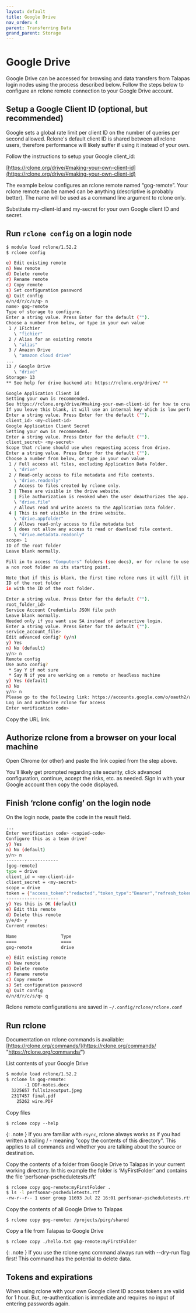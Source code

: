 ```yaml
---
layout: default
title: Google Drive
nav_order: 4
parent: Transferring Data
grand_parent: Storage
---
```


# Google Drive

Google Drive can be accessed for browsing and data transfers from Talapas login nodes using the process described below. Follow the steps below to configure an rclone remote connection to your Google Drive account.

## Setup a Google Client ID (optional, but recommended)

Google sets a global rate limit per client ID on the number of queries per second allowed. Rclone's default client ID is shared between all rclone users, therefore performance will likely suffer if using it instead of your own.

Follow the instructions to setup your Google client_id:

[https://rclone.org/drive/#making-your-own-client-id](https://rclone.org/drive/#making-your-own-client-id)

The example below configures an rclone remote named “gog-remote”. Your rclone remote can be named can be anything (descriptive is probably better). The name will be used as a command line argument to rclone only.

Substitute my-client-id and my-secret for your own Google client ID and secret.

## Run `rclone config` on a login node

```bash
$ module load rclone/1.52.2
$ rclone config

e) Edit existing remote
n) New remote
d) Delete remote
r) Rename remote
c) Copy remote
s) Set configuration password
q) Quit config
e/n/d/r/c/s/q> n
name> gog-remote
Type of storage to configure.
Enter a string value. Press Enter for the default ("").
Choose a number from below, or type in your own value
 1 / 1Fichier
   \ "fichier"
 2 / Alias for an existing remote
   \ "alias"
 3 / Amazon Drive
   \ "amazon cloud drive"
...
13 / Google Drive
   \ "drive"
Storage> 13
** See help for drive backend at: https://rclone.org/drive/ **

Google Application Client Id
Setting your own is recommended.
See https://rclone.org/drive/#making-your-own-client-id for how to create your own.
If you leave this blank, it will use an internal key which is low performance.
Enter a string value. Press Enter for the default ("").
client_id> <my-client-id>
Google Application Client Secret
Setting your own is recommended.
Enter a string value. Press Enter for the default ("").
client_secret> <my-secret>
Scope that rclone should use when requesting access from drive.
Enter a string value. Press Enter for the default ("").
Choose a number from below, or type in your own value
 1 / Full access all files, excluding Application Data Folder.
   \ "drive"
 2 / Read-only access to file metadata and file contents.
   \ "drive.readonly"
   / Access to files created by rclone only.
 3 | These are visible in the drive website.
   | File authorization is revoked when the user deauthorizes the app.
   \ "drive.file"
   / Allows read and write access to the Application Data folder.
 4 | This is not visible in the drive website.
   \ "drive.appfolder"
   / Allows read-only access to file metadata but
 5 | does not allow any access to read or download file content.
   \ "drive.metadata.readonly"
scope> 1
ID of the root folder
Leave blank normally.

Fill in to access "Computers" folders (see docs), or for rclone to use
a non root folder as its starting point.

Note that if this is blank, the first time rclone runs it will fill it
ID of the root folder
in with the ID of the root folder.

Enter a string value. Press Enter for the default ("").
root_folder_id>
Service Account Credentials JSON file path
Leave blank normally.
Needed only if you want use SA instead of interactive login.
Enter a string value. Press Enter for the default ("").
service_account_file>
Edit advanced config? (y/n)
y) Yes
n) No (default)
y/n> n
Remote config
Use auto config?
 * Say Y if not sure
 * Say N if you are working on a remote or headless machine
y) Yes (default)
n) No
y/n> n
Please go to the following link: https://accounts.google.com/o/oauth2/auth?access_type=offline&client_id=redacted
Log in and authorize rclone for access
Enter verification code>
```

Copy the URL link.

## Authorize rclone from a browser on your local machine

Open Chrome (or other) and paste the link copied from the step above.

You’ll likely get prompted regarding site security, click advanced configuration, continue, accept the risks, etc. as needed. Sign in with your Google account then copy the code displayed.

## Finish ‘rclone config’ on the login node

On the login node, paste the code in the result field.

```bash
...
Enter verification code> <copied-code>
Configure this as a team drive?
y) Yes
n) No (default)
y/n> n
--------------------
[gog-remote]
type = drive
client_id = <my-client-id>
client_secret = <my-secret>
scope = drive
token = {"access_token":"redacted","token_type":"Bearer","refresh_token":"redacted","expiry":"2020-11-05T12:57:30.362283974-08:00"}
--------------------
y) Yes this is OK (default)
e) Edit this remote
d) Delete this remote
y/e/d> y
Current remotes:

Name                 Type
====                 ====
gog-remote           drive

e) Edit existing remote
n) New remote
d) Delete remote
r) Rename remote
c) Copy remote
s) Set configuration password
q) Quit config
e/n/d/r/c/s/q> q

```

Rclone remote configurations are saved in `~/.config/rclone/rclone.conf`

## Run rclone

Documentation on rclone commands is available: [https://rclone.org/commands/](https://rclone.org/commands/ "https://rclone.org/commands/")

List contents of your Google Drive

```bash
$ module load rclone/1.52.2
$ rclone ls gog-remote:
       -1 DDF-notes.docx
  3225657 fullsizeoutput.jpeg
  2317457 final.pdf
    25262 wire.PDF
```

Copy files

`$ rclone copy --help`

{: .note }
If you are familiar with `rsync`, rclone always works as if you had written a trailing / - meaning "copy the contents of this directory". This applies to all commands and whether you are talking about the source or destination.

Copy the contents of a folder from Google Drive to Talapas in your current working directory. In this example the folder is ‘MyFirstFolder’ and contains the file ‘perfsonar-pscheduletests.rft’

```bash
$ rclone copy gog-remote:myFirstFolder .
$ ls -l perfsonar-pscheduletests.rtf
-rw-r--r-- 1 user group 11693 Jul 22 16:01 perfsonar-pscheduletests.rtf
```

Copy the contents of all Google Drive to Talapas

`$ rclone copy gog-remote: /projects/pirg/shared`

Copy a file from Talapas to Google Drive

`$ rclone copy ./hello.txt gog-remote:myFirstFolder`

{: .note }
If you use the rclone sync command always run with --dry-run flag first! This command has the potential to delete data.

## Tokens and expirations

When using rclone with your own Google client ID access tokens are valid for 1 hour. But, re-authentication is immediate and requires no input of entering passwords again.
